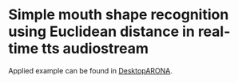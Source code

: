 # Simple mouth shape recognition using Euclidean distance in real-time tts audiostream
Applied example can be found in [DesktopARONA](https://github.com/FENRlR/DesktopARONA).
